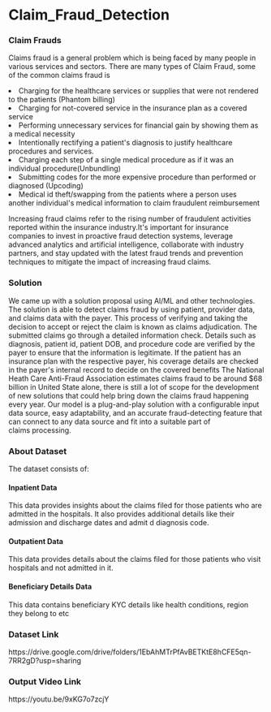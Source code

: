 # Claim_Fraud_Detection

<h3>Claim Frauds</h3>

Claims fraud is a general problem which is being faced by many people in various services and sectors.
There are many types of Claim Fraud, some of the common claims fraud is

<li> Charging for the healthcare services or supplies that were not rendered to the patients (Phantom billing)</li>

<li>Charging for not-covered service in the insurance plan as a covered service</li>

<li>Performing unnecessary services for financial gain by showing them as a medical necessity</li>

<li>Intentionally rectifying a patient's diagnosis to justify healthcare procedures and services.</li>

<li>Charging each step of a single medical procedure as if it was an individual procedure(Unbundling)</li>

<li>Submitting codes for the more expensive procedure than performed or diagnosed (Upcoding)</li>

<li>Medical id theft/swapping from the patients where a person uses another individual's medical information to claim fraudulent reimbursement</li>


<p> Increasing fraud claims refer to the rising number of fraudulent activities reported 
    within the insurance industry.It's important for insurance companies to invest in proactive fraud detection systems, 
    leverage advanced analytics and artificial intelligence, collaborate with industry partners, and stay updated with the latest 
    fraud trends and prevention techniques to mitigate the impact of increasing fraud claims.</p>
    
 <h3>Solution</h3>
We came up with a solution proposal using Al/ML and other technologies. The solution is able to detect claims fraud by using patient, provider data, and claims data with the payer.
This process of verifying and taking the decision to accept or reject the claim is known as claims adjudication. The submitted claims go through a detailed information check. Details such as diagnosis, patient id, patient DOB, and procedure code are verified by the payer to ensure that the information is legitimate. If the patient has an insurance plan with the respective payer, his coverage details are checked in the payer's internal record to decide on the covered benefits
The National Heath Care Anti-Fraud Association estimates claims fraud to be around $68 billion in United State alone, there is still a lot of scope for the development of new solutions that could help bring down the claims fraud happening every year.
Our model is a plug-and-play solution with a configurable input data source, easy adaptability, and an accurate fraud-detecting feature that can connect to any data source and fit into a suitable part of claims processing.

<h3>About Dataset</h3>

The dataset consists of:

<h4>Inpatient Data</h4>

This data provides insights about the claims filed for those patients who are admitted in the hospitals. It also provides additional details like their admission and discharge dates and admit d diagnosis code.

<h4>Outpatient Data</h4>

This data provides details about the claims filed for those patients who visit hospitals and not admitted in it.

<h4>Beneficiary Details Data</h4>

This data contains beneficiary KYC details like health conditions, region they belong to etc

<h3>Dataset Link</h3>
https://drive.google.com/drive/folders/1EbAhMTrPfAvBETKtE8hCFE5qn-7RR2gD?usp=sharing 

<h3>Output Video Link</h3>
https://youtu.be/9xKG7o7zcjY

